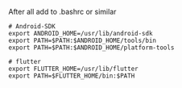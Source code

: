 After all add to .bashrc or similar
```
# Android-SDK
export ANDROID_HOME=/usr/lib/android-sdk
export PATH=$PATH:$ANDROID_HOME/tools/bin
export PATH=$PATH:$ANDROID_HOME/platform-tools

# flutter
export FLUTTER_HOME=/usr/lib/flutter
export PATH=$FLUTTER_HOME/bin:$PATH
```